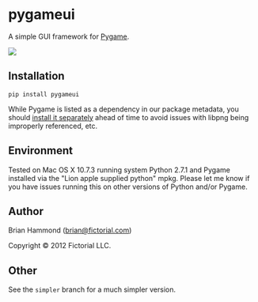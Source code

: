 # pygameui

A simple GUI framework for [Pygame](http://www.pygame.org).

![](https://github.com/fictorial/pygameui/raw/master/screenshot.png)

## Installation

    pip install pygameui

While Pygame is listed as a dependency in our package metadata, you should
[install it separately](http://www.pygame.org/install.html) ahead of time to
avoid issues with libpng being improperly referenced, etc.

## Environment

Tested on Mac OS X 10.7.3 running system Python 2.7.1 and Pygame installed via
the "Lion apple supplied python" mpkg.  Please let me know if you have issues
running this on other versions of Python and/or Pygame.

## Author

Brian Hammond (brian@fictorial.com)

Copyright © 2012 Fictorial LLC.

## Other

See the `simpler` branch for a much simpler version.
